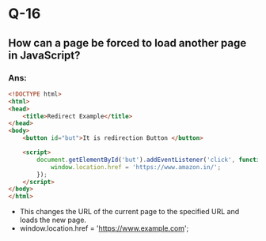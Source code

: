 # Q-16

## How can a page be forced to load another page in JavaScript?

### Ans:

```HTML
<!DOCTYPE html>
<html>
<head>
    <title>Redirect Example</title>
</head>
<body>
    <button id="but">It is redirection Button </button>

    <script>
        document.getElementById('but').addEventListener('click', function() {
            window.location.href = 'https://www.amazon.in/';
        });
    </script>
</body>
</html>
```

- This changes the URL of the current page to the specified URL and loads the new page.  
- window.location.href = 'https://www.example.com';
